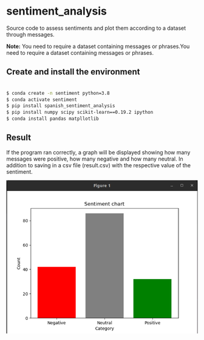 # sentiment_analysis
Source code to assess sentiments and plot them according to a dataset through messages.

**Note:** You need to require a dataset containing messages or phrases.You need to require a dataset containing messages or phrases.

## Create and install the environment

``` bash

$ conda create -n sentiment python=3.8
$ conda activate sentiment
$ pip install spanish_sentiment_analysis
$ pip install numpy scipy scikit-learn==0.19.2 ipython
$ conda install pandas matpllotlib
```
## Result
If the program ran correctly, a graph will be displayed showing how many messages were positive, how many negative and how many neutral. In addition to saving in a csv file (result.csv) with the respective value of the sentiment.

![image](https://github.com/jeanaray13/sentiment_analysis/blob/main/Bar%20chart%20result.png)
